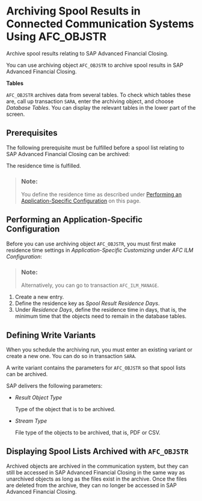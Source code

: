 <!-- loiob6e6eb25710a4c97b935a69a9bb35ad6 -->

# Archiving Spool Results in Connected Communication Systems Using AFC\_OBJSTR

Archive spool results relating to SAP Advanced Financial Closing.

You can use archiving object `AFC_OBJSTR` to archive spool results in SAP Advanced Financial Closing.

**Tables**

`AFC_OBJSTR` archives data from several tables. To check which tables these are, call up transaction `SARA`, enter the archiving object, and choose *Database Tables*. You can display the relevant tables in the lower part of the screen.



## Prerequisites

The following prerequisite must be fulfilled before a spool list relating to SAP Advanced Financial Closing can be archived:

The residence time is fulfilled.

> ### Note:  
> You define the residence time as described under [Performing an Application-Specific Configuration](archiving-spool-results-in-connected-communication-systems-using-afc-objstr-b6e6eb2.md#loiob6e6eb25710a4c97b935a69a9bb35ad6__section_afc_performing_app-specific_config) on this page.



<a name="loiob6e6eb25710a4c97b935a69a9bb35ad6__section_afc_performing_app-specific_config"/>

## Performing an Application-Specific Configuration

Before you can use archiving object `AFC_OBJSTR`, you must first make residence time settings in *Application-Specific Customizing* under *AFC ILM Configuration*:

> ### Note:  
> Alternatively, you can go to transaction `AFC_ILM_MANAGE`.

1.  Create a new entry.
2.  Define the residence key as *Spool Result Residence Days*.
3.  Under *Residence Days*, define the residence time in days, that is, the minimum time that the objects need to remain in the database tables.



## Defining Write Variants

When you schedule the archiving run, you must enter an existing variant or create a new one. You can do so in transaction `SARA`.

A write variant contains the parameters for `AFC_OBJSTR` so that spool lists can be archived.

SAP delivers the following parameters:

-   *Result Object Type*

    Type of the object that is to be archived.

-   *Stream Type*

    File type of the objects to be archived, that is, PDF or CSV.




## Displaying Spool Lists Archived with `AFC_OBJSTR`

Archived objects are archived in the communication system, but they can still be accessed in SAP Advanced Financial Closing in the same way as unarchived objects as long as the files exist in the archive. Once the files are deleted from the archive, they can no longer be accessed in SAP Advanced Financial Closing.

